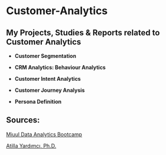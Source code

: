 # Customer-Analytics
## My Projects, Studies &amp; Reports related to Customer Analytics

  - **Customer Segmentation**
  
 -  **CRM Analytics: Behaviour Analytics**
  
  - **Customer Intent Analytics**
  
   - **Customer Journey Analysis**
 
   - **Persona Definition**


## Sources:
  [Miuul Data Analytics Bootcamp](https://miuul.com/data-analyst-bootcamp)

  [Atilla Yardımcı, Ph.D.](https://www.linkedin.com/in/atillayardimci)


   

